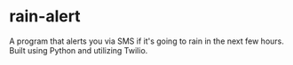# rain-alert
A program that alerts you via SMS if it's going to rain in the next few hours. Built using Python and utilizing Twilio.
